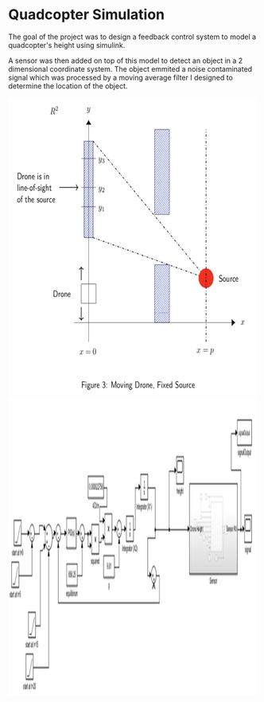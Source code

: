 # Quadcopter Simulation

The goal of the project was to design a feedback control system to model a quadcopter's height using simulink.

A sensor was then added on top of this model to detect an object in a 2 dimensional coordinate system. The object emmited a noise contaminated signal which was processed by a moving average filter I designed to determine the location of the object.

<img src="images/sensor.jpg" width = "500" height="600">
<img src="images/controlSystem.jpg" width = "500" height="600">
